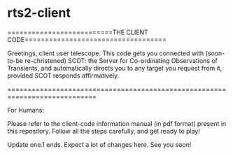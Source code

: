 # rts2-client
==========================THE CLIENT CODE===================================

Greetings, client user telescope. This code gets you connected with (soon-to-be re-christened) SCOT: the Server for Co-ordinating Observations of Transients, and automatically directs you to any target you request from it, provided SCOT responds affirmatively.

============================================================================

For Humans:

Please refer to the client-code information manual (in pdf format) present in this repository. Follow all the steps carefully, and get ready to play!

Update one.1 ends. Expect a lot of changes here. See you soon!
